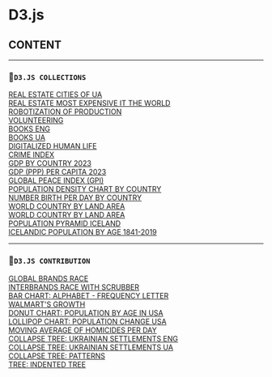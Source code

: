 
# D3.js
## CONTENT

---
### 🔺`D3.JS COLLECTIONS`
[REAL ESTATE CITIES OF UA](https://github.com/Endorrfin/js-24/tree/main/D3/Contribution/real%20estate%20cities%20of%20ua) <br/>
[REAL ESTATE MOST EXPENSIVE IT THE WORLD](https://github.com/Endorrfin/js-24/tree/main/D3/Contribution/real%20estate%20most%20expensive) <br/>
[ROBOTIZATION OF PRODUCTION](https://github.com/Endorrfin/js-24/tree/main/D3/Contribution/Robotization%20of%20production) <br/>
[VOLUNTEERING](https://github.com/Endorrfin/js-24/tree/main/D3/Contribution/volunteering) <br/>
[BOOKS ENG](https://github.com/Endorrfin/js-24/tree/main/D3/Contribution/topic_books_eng) <br/>
[BOOKS UA](https://github.com/Endorrfin/js-24/tree/main/D3/Contribution/topic_books_ua) <br/>
[DIGITALIZED HUMAN LIFE](https://github.com/Endorrfin/js-24/tree/main/D3/Contribution/topic_time/barChart_timelife_rich_eng) <br/>
[CRIME INDEX](https://github.com/Endorrfin/js-24/tree/main/D3/Contribution/Demographics/Crime%20index) <br/>
[GDP BY COUNTRY 2023](https://github.com/Endorrfin/js-24/tree/main/D3/Contribution/Demographics/GDP%20by%20country) <br/>
[GDP (PPP) PER CAPITA 2023](https://github.com/Endorrfin/js-24/tree/main/D3/Contribution/Demographics/GDP%20(PPP)%20per%20capita%202023) <br/>
[GLOBAL PEACE INDEX (GPI)](https://github.com/Endorrfin/js-24/tree/main/D3/Contribution/Demographics/GPI-162) <br/>
[POPULATION DENSITY CHART BY COUNTRY](https://github.com/Endorrfin/js-24/tree/main/D3/Contribution/Demographics/Population%20density) <br/>
[NUMBER BIRTH PER DAY BY COUNTRY](https://github.com/Endorrfin/js-24/tree/main/D3/Contribution/Demographics/number%20births%20per%20day) <br/>
[WORLD COUNTRY BY LAND AREA](https://github.com/Endorrfin/js-24/tree/main/D3/Contribution/Demographics/land%20area) <br/>
[WORLD COUNTRY BY LAND AREA](https://github.com/Endorrfin/js-24/tree/main/D3/Contribution/Demographics/land%20area) <br/>
[POPULATION PYRAMID ICELAND](https://github.com/Endorrfin/js-24/tree/main/D3/Contribution/Demographics/population%20pyramid%20Iceland) <br/>
[ICELANDIC POPULATION BY AGE 1841-2019]() <br/>

---
### 🔺`D3.JS CONTRIBUTION`
[GLOBAL BRANDS RACE](https://github.com/Endorrfin/js-24/tree/main/D3/d3_collections/Global%20brands%20race) <br/>
[INTERBRANDS RACE WITH SCRUBBER](https://github.com/Endorrfin/js-24/tree/main/D3/d3_collections/Interbrands%20race%20with%20scrubber) <br/>
[BAR CHART: ALPHABET - FREQUENCY LETTER](https://github.com/Endorrfin/js-24/tree/main/D3/d3_collections/Bar%20chart/alphabet%20transitions) <br/>
[WALMART'S GROWTH](https://github.com/Endorrfin/js-24/tree/main/D3/d3_collections/Brands%20Growth/Walmart%E2%80%99s%20growth) <br/>
[DONUT CHART: POPULATION BY AGE IN USA](https://github.com/Endorrfin/js-24/tree/main/D3/d3_collections/Donut%20chart/population%20by%20age%20in%20US) <br/>
[LOLLIPOP CHART: POPULATION CHANGE USA](https://github.com/Endorrfin/js-24/tree/main/D3/d3_collections/Lollipop%20Chart/population-change-usa) <br/>
[MOVING AVERAGE OF HOMICIDES PER DAY](https://github.com/Endorrfin/js-24/tree/main/D3/d3_collections/Moving%20average%20of%20homicides%20per%20day) <br/>
[COLLAPSE TREE: UKRAINIAN SETTLEMENTS ENG](https://github.com/Endorrfin/js-24/tree/main/D3/d3_collections/Tree/ua_settlements_eng) <br/>
[COLLAPSE TREE: UKRAINIAN SETTLEMENTS UA](https://github.com/Endorrfin/js-24/tree/main/D3/d3_collections/Tree/ua_settlements_ua) <br/>
[COLLAPSE TREE: PATTERNS](https://github.com/Endorrfin/js-24/tree/main/D3/d3_collections/Tree/Patterns) <br/>
[TREE: INDENTED TREE](https://github.com/Endorrfin/js-24/tree/main/D3/d3_collections/Tree/Indented%20tree) <br/>





